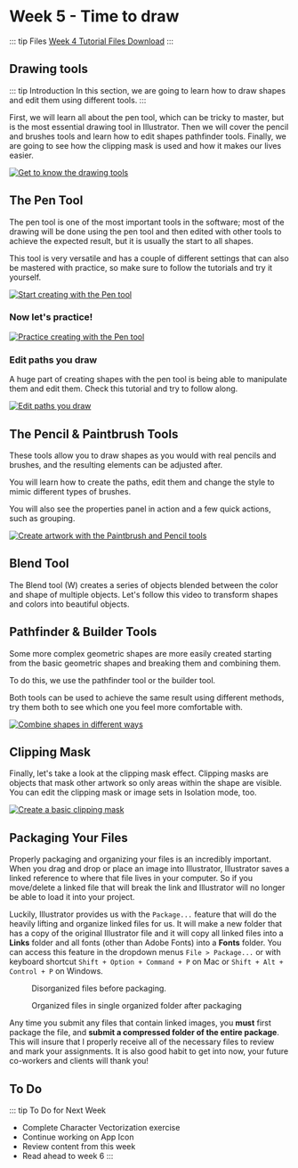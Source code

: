 # Week 5 - Time to draw

::: tip Files
[Week 4 Tutorial Files Download](https://drive.google.com/uc?export=download&id=1kgTnrs0QLGJ2fb3Oa0wUqgfIvR-X7YSM)
:::

## Drawing tools

::: tip Introduction
In this section, we are going to learn how to draw shapes and edit them using different tools.
:::

First, we will learn all about the pen tool, which can be tricky to master, but is the most essential drawing tool in Illustrator. Then we will cover the pencil and brushes tools and learn how to edit shapes pathfinder tools. Finally, we are going to see how the clipping mask is used and how it makes our lives easier.

<a href="https://helpx.adobe.com/ca/illustrator/how-to/drawing-tools-in-illustrator.html" target=”_blank”>![Get to know the drawing tools](./letsDraw1.png)</a>

## The Pen Tool

The pen tool is one of the most important tools in the software; most of the drawing will be done using the pen tool and then edited with other tools to achieve the expected result, but it is usually the start to all shapes.

This tool is very versatile and has a couple of different settings that can also be mastered with practice, so make sure to follow the tutorials and try it yourself.

<a href="https://helpx.adobe.com/ca/illustrator/how-to/use-pen-tool.html" target=”_blank”>![Start creating with the Pen tool](./penTool1.png)</a>

### Now let's practice!

<a href="https://helpx.adobe.com/ca/illustrator/how-to/pen-tool-exercises.html" target=”_blank”>![Practice creating with the Pen tool](./penTool2.png)</a>

### Edit paths you draw

A huge part of creating shapes with the pen tool is being able to manipulate them and edit them. Check this tutorial and try to follow along.

<a href="https://helpx.adobe.com/ca/illustrator/how-to/edit-paths-you-draw.html" target=”_blank”>![Edit paths you draw](./penTool3.png)</a>

## The Pencil & Paintbrush Tools

These tools allow you to draw shapes as you would with real pencils and brushes, and the resulting elements can be adjusted after.

You will learn how to create the paths, edit them and change the style to mimic different types of brushes.

You will also see the properties panel in action and a few quick actions, such as grouping.

<a href="https://helpx.adobe.com/ca/illustrator/how-to/create-edit-artwork-with-paintbrush-pencil-tools.html" target=”_blank”>![Create artwork with the Paintbrush and Pencil tools](./paintbrush.png)</a>

## Blend Tool

The Blend tool (W) creates a series of objects blended between the color and shape of multiple objects. Let's follow this video to transform shapes and colors into beautiful objects.

<YouTube
  title="Blend Tool Features You Might Not Know!"
  url="https://www.youtube.com/embed/c_ZA5FPxkAo"
/>

## Pathfinder & Builder Tools

Some more complex geometric shapes are more easily created starting from the basic geometric shapes and breaking them and combining them.

To do this, we use the pathfinder tool or the builder tool.

Both tools can be used to achieve the same result using different methods, try them both to see which one you feel more comfortable with.

<a href="https://helpx.adobe.com/ca/illustrator/how-to/combine-simple-shapes-to-make-complex-shapes.html" target=”_blank”>![Combine shapes in different ways](./pathfinder-builder.png)</a>

## Clipping Mask

Finally, let's take a look at the clipping mask effect. Clipping masks are objects that mask other artwork so only areas within the shape are visible. You can edit the clipping mask or image sets in Isolation mode, too.

<a href="https://helpx.adobe.com/ca/illustrator/how-to/illustrator-creating-basic-clipping-mask.html" target=”_blank”>![Create a basic clipping mask](./clippingmask.png)</a>

## Packaging Your Files

Properly packaging and organizing your files is an incredibly important. When you drag and drop or place an image into Illustrator, Illustrator saves a linked reference to where that file lives in your computer. So if you move/delete a linked file that will break the link and Illustrator will no longer be able to load it into your project.

Luckily, Illustrator provides us with the `Package...` feature that will do the heavily lifting and organize linked files for us. It will make a new folder that has a copy of the original Illustrator file and it will copy all linked files into a **Links** folder and all fonts (other than Adobe Fonts) into a **Fonts** folder. You can access this feature in the dropdown menus `File > Package...` or with keyboard shortcut `Shift + Option + Command + P` on Mac or `Shift + Alt + Control + P` on Windows.

<figure>
  <img src="./packaged-pre.jpg" alt="">
  <figcaption>Disorganized files before packaging.</figcaption>
</figure>
<figure>
  <img src="./packaged-post.jpg" alt="">
  <figcaption>Organized files in single organized folder after packaging</figcaption>
</figure>

Any time you submit any files that contain linked images, you **must** first package the file, and **submit a compressed folder of the entire package**. This will insure that I properly receive all of the necessary files to review and mark your assignments. It is also good habit to get into now, your future co-workers and clients will thank you!

## To Do

::: tip To Do for Next Week

- Complete Character Vectorization exercise
- Continue working on App Icon
- Review content from this week
- Read ahead to week 6
  :::
